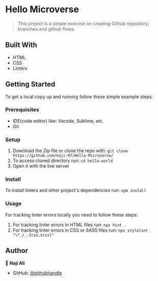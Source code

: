 # Hello Microverse

> This project is a simple exercise on creating Github repository, branches and github flows.

## Built With

- HTML
- CSS
- Linters

## Getting Started

To get a local copy up and running follow these simple example steps.

### Prerequisites

- IDE(code editor) like: Vscode, Sublime, etc.
- Git

### Setup

1. Download the Zip file or clone the repo with:
   `git clone https://github.com/naji-97/Hello-Microverse/`
2. To access cloned directory run:
   `cd hello-world`
3. Open it with the live server

### Install

To install linters and other project's dependencies run:
`npm install`

### Usage

For tracking linter errors locally you need to follow these steps:

1. For tracking linter errors in HTML files run:
   `npx hint .`
2. For tracking linter errors in CSS or SASS files run:
   `npx stylelint "\*_/_.{css,scss}"`

## Author

👤 **Naji Ali**

- GitHub: [@githubhandle](https://github.com/Naji-97)

